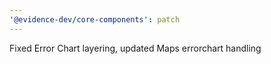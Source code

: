 ```yaml
---
'@evidence-dev/core-components': patch
---
```


Fixed Error Chart layering, updated Maps errorchart handling

